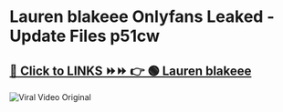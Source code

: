 
 # Lauren blakeee Onlyfans Leaked - Update Files p51cw

## <h2><a href="https://clipsfans.com/Lauren_blakeee&ref=git">🔗 Click to LINKS ⏩⏩ 👉 🟢 Lauren blakeee </a></h2>

<a href="https://clipsfans.com/Lauren_blakeee&ref=git" rel="nofollow" data-target="animated-image.originalLink"><img src="https://i.ibb.co.com/xMMVF88/686577567.gif" alt="Viral Video Original" style="max-width: 100%; display: inline-block;" data-target="animated-image.originalImage"></a>

